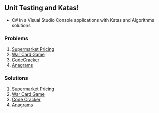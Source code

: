 ## Unit Testing and Katas!
- C# in a Visual Studio Console applications with Katas and Algorithms solutions

### Problems
1. [Supermarket Pricing](http://codekata.com/kata/kata01-supermarket-pricing/)
2. [War Card Game](https://www.wikiwand.com/en/War_(card_game))
3. [CodeCracker](http://codingdojo.org/kata/CodeCracker/)
4. [Anagrams](http://codekata.com/kata/kata06-anagrams/)

### Solutions
1. [Supermarket Pricing](https://github.com/luayyounus/Xunit-Game-Kata/blob/master/SuperMarket-Pricing.md)
2. [War Card Game](https://github.com/luayyounus/Xunit-Game-Kata/tree/master/WarCardGame)
3. [Code Cracker](https://github.com/luayyounus/Xunit-Game-Kata/tree/master/CodeCracker)
4. [Anagrams](https://github.com/luayyounus/Xunit-Game-Kata/tree/master/Anagrams)

